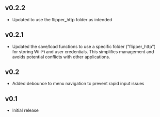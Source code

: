 ## v0.2.2
- Updated to use the flipper_http folder as intended

## v0.2.1
- Updated the save/load functions to use a specific folder ("flipper_http") for storing Wi-Fi and user credentials. This simplifies management and avoids potential conflicts with other applications.

## v0.2
- Added debounce to menu navigation to prevent rapid input issues

## v0.1
- Initial release
